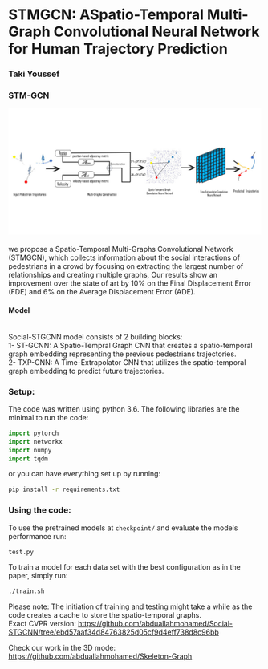 # STMGCN: ASpatio-Temporal Multi-Graph Convolutional Neural Network for Human Trajectory Prediction
### Taki Youssef

### STM-GCN
<div align='center'>
<img src="images/STM-GCN.jpg"></img>
</div>
<br />
we propose a Spatio-Temporal Multi-Graphs Convolutional Network (STMGCN), which collects information about the social interactions of pedestrians in a crowd by focusing on extracting the largest number of relationships and creating multiple graphs,  Our results show an improvement over the state of art by 10% on the Final Displacement Error (FDE) and  6%  on the Average Displacement Error (ADE).



#### Model
<br />
Social-STGCNN model consists of 2 building blocks: <br />
1- ST-GCNN: A Spatio-Tempral Graph CNN that creates a spatio-temporal graph embedding representing the previous pedestrians trajectories. <br />
2- TXP-CNN: A Time-Extrapolator CNN that utilizes the spatio-temporal graph embedding to predict future trajectories.<br />


### Setup: 
The code was written using python 3.6. 
The following libraries are the minimal to run the code: 
```python
import pytorch
import networkx
import numpy
import tqdm
```
or you can have everything set up by running: 
```bash
pip install -r requirements.txt
```
### Using the code:
To use the pretrained models at `checkpoint/` and evaluate the models performance run:
```bash
test.py
```

To train a model for each data set with the best configuration as in the paper, simply run:
```bash
./train.sh  
```
Please note: The initiation of training and testing might take a while as the code creates a cache to store the spatio-temporal graphs.
<br />
Exact CVPR version: https://github.com/abduallahmohamed/Social-STGCNN/tree/ebd57aaf34d84763825d05cf9d4eff738d8c96bb

Check our work in the 3D mode: https://github.com/abduallahmohamed/Skeleton-Graph
